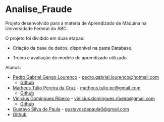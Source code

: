 # Analise_Fraude

Projeto desenvolvido para a matéria de Aprendizado de Máquina na Universidade Federal do ABC.

O projeto foi dividido em duas etapas:

- Criação da base de dados, disponível na pasta Database.

- Treino e avaliação do modelo de aprendizado utilizado.

Alunos:

- [Pedro Gabriel Gengo Lourenço]() - pedro.gabriel.lourenco@hotmail.com
  - [Github](https://github.com/pedrogengo)
- [Matheus Túlio Pereira da Cruz]() - matheus.tulio.pc@gmail.com
  - [Github](https://github.com/MatheusTulio)
- [Vinicius Domingues Ribeiro]() - vinicius.domingues.ribeiro@gmail.com
  - [Github](https://github.com/vinidom)
- [Gustavo Silva de Paula](https://gustavosdepaula.github.io) - gustavosdepaula0@gmail.com
 - [Github](https://github.com/gustavosdepaula)
